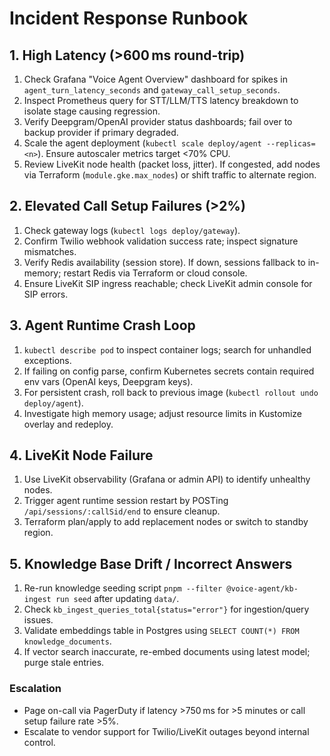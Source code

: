 # Incident Response Runbook

## 1. High Latency (>600 ms round-trip)
1. Check Grafana "Voice Agent Overview" dashboard for spikes in `agent_turn_latency_seconds` and `gateway_call_setup_seconds`.
2. Inspect Prometheus query for STT/LLM/TTS latency breakdown to isolate stage causing regression.
3. Verify Deepgram/OpenAI provider status dashboards; fail over to backup provider if primary degraded.
4. Scale the agent deployment (`kubectl scale deploy/agent --replicas=<n>`). Ensure autoscaler metrics target <70% CPU.
5. Review LiveKit node health (packet loss, jitter). If congested, add nodes via Terraform (`module.gke.max_nodes`) or shift traffic to alternate region.

## 2. Elevated Call Setup Failures (>2%)
1. Check gateway logs (`kubectl logs deploy/gateway`).
2. Confirm Twilio webhook validation success rate; inspect signature mismatches.
3. Verify Redis availability (session store). If down, sessions fallback to in-memory; restart Redis via Terraform or cloud console.
4. Ensure LiveKit SIP ingress reachable; check LiveKit admin console for SIP errors.

## 3. Agent Runtime Crash Loop
1. `kubectl describe pod` to inspect container logs; search for unhandled exceptions.
2. If failing on config parse, confirm Kubernetes secrets contain required env vars (OpenAI keys, Deepgram keys).
3. For persistent crash, roll back to previous image (`kubectl rollout undo deploy/agent`).
4. Investigate high memory usage; adjust resource limits in Kustomize overlay and redeploy.

## 4. LiveKit Node Failure
1. Use LiveKit observability (Grafana or admin API) to identify unhealthy nodes.
2. Trigger agent runtime session restart by POSTing `/api/sessions/:callSid/end` to ensure cleanup.
3. Terraform plan/apply to add replacement nodes or switch to standby region.

## 5. Knowledge Base Drift / Incorrect Answers
1. Re-run knowledge seeding script `pnpm --filter @voice-agent/kb-ingest run seed` after updating `data/`.
2. Check `kb_ingest_queries_total{status="error"}` for ingestion/query issues.
3. Validate embeddings table in Postgres using `SELECT COUNT(*) FROM knowledge_documents`.
4. If vector search inaccurate, re-embed documents using latest model; purge stale entries.

### Escalation
- Page on-call via PagerDuty if latency >750 ms for >5 minutes or call setup failure rate >5%.
- Escalate to vendor support for Twilio/LiveKit outages beyond internal control.
